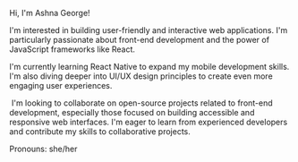 Hi, I'm Ashna George!

 I'm interested in building user-friendly and interactive web applications. I'm particularly passionate about front-end development and the power of JavaScript frameworks like React.

 I'm currently learning React Native to expand my mobile development skills. I'm also diving deeper into UI/UX design principles to create even more engaging user experiences.

️ I'm looking to collaborate on open-source projects related to front-end development, especially those focused on building accessible and responsive web interfaces. 
 I'm eager to learn from experienced developers and contribute my skills to collaborative projects. 

 Pronouns: she/her
